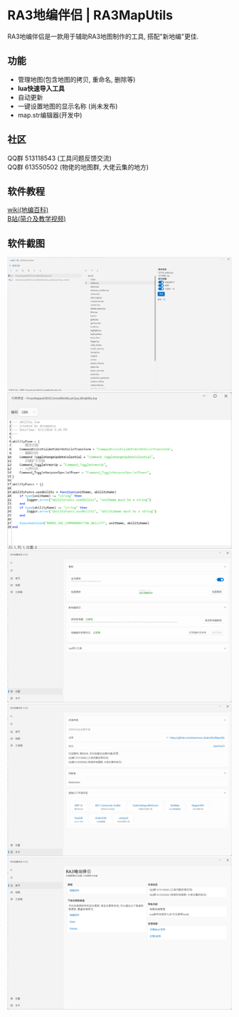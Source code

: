 # RA3地编伴侣 | RA3MapUtils
RA3地编伴侣是一款用于辅助RA3地图制作的工具, 搭配"新地编"更佳.

## 功能
- 管理地图(包含地图的拷贝, 重命名, 删除等)
- **lua快速导入工具**
- 自动更新
- 一键设置地图的显示名称 (尚未发布)
- map.str编辑器(开发中)

## 社区
QQ群 513118543 (工具问题反馈交流)  
QQ群 613550502 (物佬的地图群, 大佬云集的地方)  

## 软件教程
[wiki(地编百科)](https://www.yuque.com/muzeqaq/ra3mapwiki/ofa6ufyd9pmwwgnm)  
[B站(简介及教学视频)](https://space.bilibili.com/6979174)

## 软件截图

[//]: # (![]&#40;doc/imgs/ui/map_manager.png&#41;)
![](doc/imgs/ui/lua_importer.png)
![](doc/imgs/ui/code_viewer.png)
![](doc/imgs/ui/setting.png)
![](doc/imgs/ui/about.png)
![](doc/imgs/ui/welcome.png)
